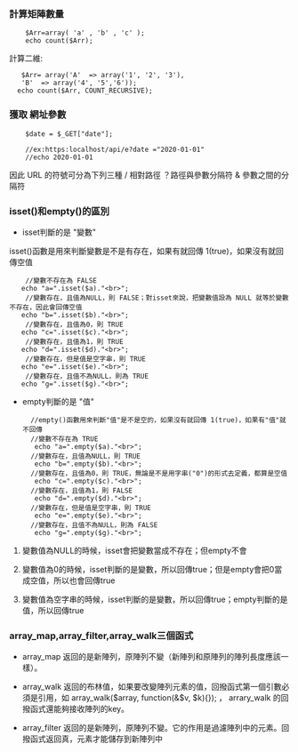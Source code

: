 ### 計算矩陣數量

        $Arr=array( 'a' , 'b' , 'c' );
        echo count($Arr);
 
計算二維: 

       $Arr= array('A'  => array('1', '2', '3'),
       'B'  => array('4', '5','6'));
      echo count($Arr, COUNT_RECURSIVE);

### 獲取 網址參數

        $date = $_GET["date"];
        
        //ex:https:localhost/api/e?date ="2020-01-01"
        //echo 2020-01-01

因此 URL 的符號可分為下列三種
/ 相對路徑
？路徑與參數分隔符
& 參數之間的分隔符

### isset()和empty()的區別       

- isset判斷的是 "變數"

 isset()函數是用來判斷變數是不是有存在，如果有就回傳 1(true)，如果沒有就回傳空值
 
        //變數不存在為 FALSE
       echo "a=".isset($a)."<br>";
        //變數存在，且值為NULL，則 FALSE；對isset來說，把變數值設為 NULL 就等於變數不存在，因此會回傳空值
       echo "b=".isset($b)."<br>"; 
        //變數存在，且值為0，則 TRUE 
       echo "c=".isset($c)."<br>"; 
        //變數存在，且值為1，則 TRUE
       echo "d=".isset($d)."<br>";
        //變數存在，但是值是空字串，則 TRUE
       echo "e=".isset($e)."<br>"; 
        //變數存在，且值不為NULL，則為 TRUE
       echo "g=".isset($g)."<br>";


- empty判斷的是 "值"

        //empty()函數用來判斷"值"是不是空的，如果沒有就回傳 1(true)，如果有"值"就不回傳
        //變數不存在為 TRUE
         echo "a=".empty($a)."<br>";
        //變數存在，且值為NULL，則 TRUE
         echo "b=".empty($b)."<br>";
        //變數存在，且值為0，則 TRUE，無論是不是用字串("0")的形式去定義，都算是空值
         echo "c=".empty($c)."<br>";
        //變數存在，且值為1，則 FALSE
         echo "d=".empty($d)."<br>";
        //變數存在，但是值是空字串，則 TRUE
         echo "e=".empty($e)."<br>";
        //變數存在，且值不為NULL，則為 FALSE
         echo "g=".empty($g)."<br>";


1. 變數值為NULL的時候，isset會把變數當成不存在；但empty不會

2. 變數值為0的時候，isset判斷的是變數，所以回傳true；但是empty會把0當成空值，所以也會回傳true

3. 變數值為空字串的時候，isset判斷的是變數，所以回傳true；empty判斷的是值，所以回傳true



### array_map,array_filter,array_walk三個函式

- array_map 返回的是新陣列，原陣列不變（新陣列和原陣列的陣列長度應該一樣）。

- array_walk 返回的布林值，如果要改變陣列元素的值，回撥函式第一個引數必須是引用，如  array_walk($array, function(&$v, $k){});  ， arrary_walk 的回撥函式還能夠接收陣列的key。

- array_filter 返回的是新陣列，原陣列不變。它的作用是過濾陣列中的元素。回撥函式返回真，元素才能儲存到新陣列中
